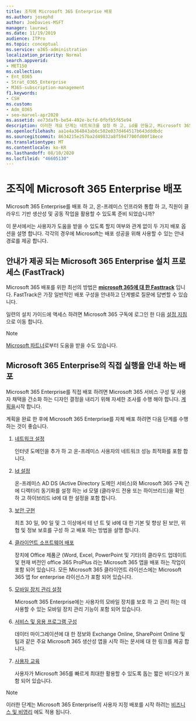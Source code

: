 ```yaml
---
title: 조직에 Microsoft 365 Enterprise 배포
ms.author: josephd
author: JoeDavies-MSFT
manager: laurawi
ms.date: 11/19/2019
audience: ITPro
ms.topic: conceptual
ms.service: o365-administration
localization_priority: Normal
search.appverid:
- MET150
ms.collection:
- Ent_O365
- Strat_O365_Enterprise
- M365-subscription-management
f1.keywords:
- CSH
ms.custom:
- Adm_O365
- seo-marvel-apr2020
ms.assetid: ee73dafb-be54-492e-bcfd-0fbfb5f65e94
description: 이러한 개요 단계는 네트워크를 설정 하 고, id를 만들고, Microsoft 365 앱을 배포 하 고, 데이터를 마이그레이션하는 데 도움을 주기 위한 것입니다.
ms.openlocfilehash: aa1e4a364843ab6c502e037d464517b643dddbdc
ms.sourcegitcommit: 8634215e257ba2d49832a8f5947700fd00f18ece
ms.translationtype: MT
ms.contentlocale: ko-KR
ms.lasthandoff: 08/10/2020
ms.locfileid: "46605130"
---
```

# <a name="deploy-microsoft-365-enterprise-for-your-organization"></a>조직에 Microsoft 365 Enterprise 배포

Microsoft 365 Enterprise를 배포 하 고, 온-프레미스 인프라와 통합 하 고, 직원이 클라우드 기반 생산성 및 공동 작업을 활용할 수 있도록 준비 되었습니까?

이 문서에서는 사용자가 도움을 받을 수 있도록 할지 여부와 관계 없이 두 가지 배포 옵션을 설명 합니다. 각각의 경우에 Microsoft는 배포 성공을 위해 사용할 수 있는 안내 경로를 제공 합니다.

## <a name="guided-microsoft-365-enterprise-setup-process-with-fasttrack"></a>안내가 제공 되는 Microsoft 365 Enterprise 설치 프로세스 (FastTrack)

Microsoft 365 배포를 위한 최선의 방법은 **[microsoft 365에 대 한 Fasttrack](https://www.microsoft.com/fasttrack/microsoft-365)** 입니다. FastTrack은 가장 일반적인 배포 구성을 안내하고 단계별로 질문에 답변할 수 있습니다. 

일련의 설치 가이드에 액세스 하려면 Microsoft 365 구독에 로그인 한 다음 [설정 지침](https://aka.ms/o365fasttrack)으로 이동 합니다.

>[!Note]
>[Microsoft 파트너](https://www.microsoft.com/solution-providers/home)로부터 도움을 받을 수도 있습니다.
>

## <a name="do-it-yourself-guided-deployment-of-microsoft-365-enterprise"></a>Microsoft 365 Enterprise의 직접 실행을 안내 하는 배포

Microsoft 365 Enterprise를 직접 배포 하려면 Microsoft 365 서비스 구성 및 사용자 채택을 간소화 하는 디자인 결정을 내리기 위해 자세한 조사를 수행 해야 합니다. [계획을](get-your-organization-ready-for-office-365.md)시작 합니다.

계획을 완료 한 후에 Microsoft 365 Enterprise를 자체 배포 하려면 다음 단계를 수행 하는 것이 좋습니다.

1. [네트워크 설정](set-up-network-for-office-365.md)

   인터넷 도메인을 추가 하 고 온-프레미스 사용자의 네트워크 성능 최적화를 포함 합니다.
 
2. [Id 설정](protect-your-global-administrator-accounts.md)

   온-프레미스 AD DS (Active Directory 도메인 서비스)와 Microsoft 365 구독 간에 디렉터리 동기화를 설정 하는 id 모델 (클라우드 전용 또는 하이브리드)을 확인 하 고 하이브리드 id에 대 한 설정을 포함 합니다.

3. [보안 구현](https://docs.microsoft.com/office365/securitycompliance/security-roadmap)

   최초 30 일, 90 일 및 그 이상에서 테 넌 트 및 id에 대 한 기본 및 향상 된 보안, 위협 및 정보 보호를 구성 하 고 배포 하는 방법을 설명 합니다.
 
4. [클라이언트 소프트웨어 배포](https://docs.microsoft.com/DeployOffice/deployment-guide-microsoft-365-apps)

   장치에 Office 제품군 (Word, Excel, PowerPoint 및 기타)의 클라우드 업데이트 및 현재 버전인 office 365 ProPlus 라는 Microsoft 365 앱을 배포 하는 작업이 포함 되어 있습니다. 모든 Microsoft 365 클라이언트 라이선스에는 Microsoft 365 앱 for enterprise 라이선스가 포함 되어 있습니다.
 
5. [모바일 장치 관리 설정](https://support.office.com/article/set-up-mobile-device-management-mdm-in-office-365-dd892318-bc44-4eb1-af00-9db5430be3cd)

   Microsoft 365 Enterprise에는 사용자의 모바일 장치를 보호 하 고 관리 하는 데 사용할 수 있는 모바일 장치 관리 기능이 포함 되어 있습니다.
 
6. [서비스 및 응용 프로그램 구성](configure-services-and-applications.md)

   데이터 마이그레이션에 대 한 정보와 Exchange Online, SharePoint Online 및 팀과 같은 주요 Microsoft 365 생산성 앱을 시작 하는 문서에 대 한 링크를 제공 합니다.
 
7. [사용자 교육](https://docs.microsoft.com/office365/admin/admin-overview/get-started-with-office-365#training-resources-for-your-users)

   사용자가 Microsoft 365를 빠르게 최대한 활용할 수 있도록 돕는 짧은 비디오가 포함 되어 있습니다.
 

>[!Note]
>이러한 단계는 Microsoft 365 Enterprise의 사용자 지정 배포를 시작 하려는 [비즈니스 및 비영리](https://go.microsoft.com/fwlink/?LinkId=627221) 에도 적용 됩니다. 
>
